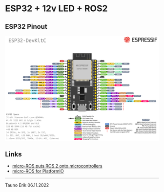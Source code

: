 # ESP32 + 12v LED + ROS2

## ESP32 Pinout

![ESP32 devkitC v4 pinout](doc/esp32-devkitC-v4-pinout.png)

## Links

- [micro-ROS puts ROS 2 onto microcontrollers](https://micro.ros.org/)
- [micro-ROS for PlatformIO](https://github.com/micro-ROS/micro_ros_platformio)

___________

Tauno Erik 06.11.2022

